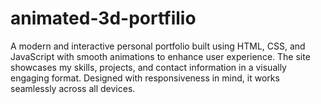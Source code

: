 # animated-3d-portfilio
A modern and interactive personal portfolio built using HTML, CSS, and JavaScript with smooth animations to enhance user experience. The site showcases my skills, projects, and contact information in a visually engaging format. Designed with responsiveness in mind, it works seamlessly across all devices.

